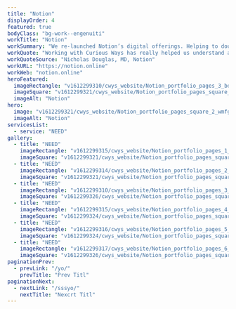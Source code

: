 ```yaml
---
title: "Notion"
displayOrder: 4
featured: true
bodyClass: "bg-work--engenuiti"
workTitle: "Notion"
workSummary: "We re-launched Notion’s digital offerings. Helping to double their online readership in less than a year."
workQuote: "Working with Curious Ways has really helped us understand and develop our brand identity, website and full digital potential more than any previous web development agencies we'd previously worked with. After our relaunch we doubled our digital readership in under a year. Its no coincidence this is partly due to Back To Front's knowledge and creativity within the world of the web."
workQuoteSource: "Nicholas Douglas, MD, Notion"
workURL: "https://notion.online"
workWeb: "notion.online"
heroFeatured:
  imageRectangle: "v1612299310/cwys_website/Notion_portfolio_pages_3_bdx38o"
  imageSquare: "v1612299321/cwys_website/Notion_portfolio_pages_square_2_wmfglv"
  imageAlt: "Notion"
hero:
  image: "v1612299321/cwys_website/Notion_portfolio_pages_square_2_wmfglv"
  imageAlt: "Notion"
servicesList:
  - service: "NEED"
gallery:
  - title: "NEED"
    imageRectangle: "v1612299315/cwys_website/Notion_portfolio_pages_1_wt2xpg"
    imageSquare: "v1612299321/cwys_website/Notion_portfolio_pages_square_1_gekxza"
  - title: "NEED"
    imageRectangle: "v1612299314/cwys_website/Notion_portfolio_pages_2_c4ozsz"
    imageSquare: "v1612299321/cwys_website/Notion_portfolio_pages_square_2_wmfglv"
  - title: "NEED"
    imageRectangle: "v1612299310/cwys_website/Notion_portfolio_pages_3_bdx38o"
    imageSquare: "v1612299326/cwys_website/Notion_portfolio_pages_square_3_hh7yld"
  - title: "NEED"
    imageRectangle: "v1612299315/cwys_website/Notion_portfolio_pages_4_ovxoey"
    imageSquare: "v1612299324/cwys_website/Notion_portfolio_pages_square_4_gscbkm"
  - title: "NEED"
    imageRectangle: "v1612299316/cwys_website/Notion_portfolio_pages_5_vznfb1"
    imageSquare: "v1612299324/cwys_website/Notion_portfolio_pages_square_5_dunlnb"
  - title: "NEED"
    imageRectangle: "v1612299317/cwys_website/Notion_portfolio_pages_6_w5rumf"
    imageSquare: "v1612299326/cwys_website/Notion_portfolio_pages_square_6_vmi3fa"
paginationPrev:
  - prevLink: "/yo/"
    prevTitle: "Prev Titl"
paginationNext:
  - nextLink: "/sssyo/"
    nextTitle: "Nexcrt Titl"
---
```

